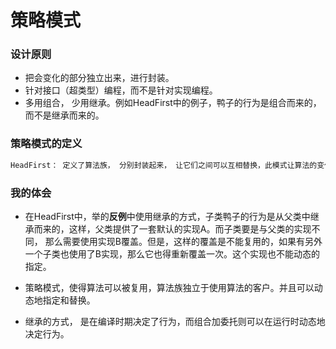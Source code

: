 # 策略模式

### 设计原则
- 把会变化的部分独立出来，进行封装。
- 针对接口（超类型）编程，而不是针对实现编程。
- 多用组合， 少用继承。例如HeadFirst中的例子，鸭子的行为是组合而来的，而不是继承而来的。
### 策略模式的定义
```sh
HeadFirst： 定义了算法族， 分别封装起来， 让它们之间可以互相替换，此模式让算法的变化独立于使用算法的客户。
```
### 我的体会
- 在HeadFirst中，举的**反例**中使用继承的方式，子类鸭子的行为是从父类中继承而来的，这样，父类提供了一套默认的实现A。而子类要是与父类的实现不同，
那么需要使用实现B覆盖。但是，这样的覆盖是不能复用的，如果有另外一个子类也使用了B实现，那么它也得重新覆盖一次。这个实现也不能动态的指定。

- 策略模式，使得算法可以被复用，算法族独立于使用算法的客户。并且可以动态地指定和替换。
- 继承的方式， 是在编译时期决定了行为，而组合加委托则可以在运行时动态地决定行为。
